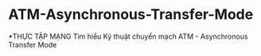 # ATM-Asynchronous-Transfer-Mode

*THỰC TẬP MẠNG
Tìm hiểu Kỹ thuật chuyển mạch ATM - Asynchronous Transfer Mode
